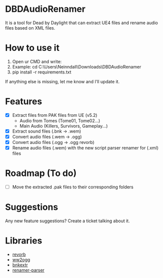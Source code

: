 # DBDAudioRenamer
It is a tool for Dead by Daylight that can extract UE4 files and rename audio files based on XML files.

# How to use it
1. Open ur CMD and write:
2. Example: cd C:\Users\Neinndall\Downloads\DBDAudioRenamer
3. pip install -r requirements.txt

If anything else is missing, let me know and I'll update it.

# Features
- [X] Extract files from PAK files from UE (v5.2)
  - Audio from Tomes (Tome01, Tome02...)
  - Main Audio (Killers, Survivors, Gameplay...)
- [X] Extract sound files (.bnk -> .wem)
- [X] Convert audio files (.wem -> .ogg) 
- [X] Convert audio files (.ogg -> .ogg revorb)
- [X] Rename audio files (.wem) with the new script parser renamer for (.xml) files

# Roadmap (To do)
- [ ] Move the extracted .pak files to their corresponding folders

# Suggestions
Any new feature suggestions? Create a ticket talking about it.

# Libraries
- [revorb](https://github.com/ItsBranK/ReVorb)
- [ww2ogg](https://github.com/hcs64/ww2ogg)
- [bnkextr](https://github.com/eXpl0it3r/bnkextr)
- [renamer-parser](https://github.com/Neinndall/renamer-parser)
